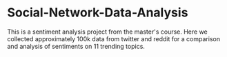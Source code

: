 # Social-Network-Data-Analysis
This is a sentiment analysis project from the master's course. Here we collected approximately 100k data from twitter and reddit for a comparison and analysis of sentiments on 11 trending topics.
